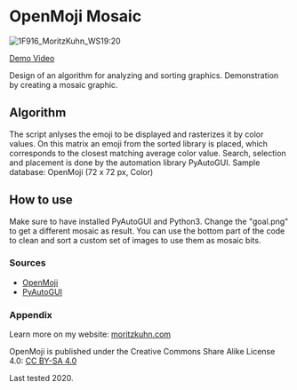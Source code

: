 # OpenMoji Mosaic

![1F916_MoritzKuhn_WS19:20](https://github.com/rgba1111/openmoji-mosaic/assets/103372269/24edd64f-d6fd-4425-be1a-d1334e5b99bc)

[Demo Video](https://vimeo.com/452873113)

Design of an algorithm for analyzing and sorting graphics.
Demonstration by creating a mosaic graphic.

## Algorithm
The script anlyses the emoji to be displayed and rasterizes it by color values. On this matrix an emoji from the sorted library is placed, which corresponds to the closest matching average color value. Search, selection and placement is done by the automation library PyAutoGUI.
Sample database: OpenMoji (72 x 72 px, Color)

## How to use
Make sure to have installed PyAutoGUI and Python3. 
Change the "goal.png" to get a different mosaic as result.
You can use the bottom part of the code to clean and sort a custom set of images to use them as mosaic bits.

### Sources
* [OpenMoji](https://openmoji.org/)
* [PyAutoGUI](https://pyautogui.readthedocs.io/en/latest/)

### Appendix
Learn more on my website: [moritzkuhn.com](https://moritzkuhn.com/projects/OpenMoji-py)

OpenMoji is published under the Creative Commons Share Alike License 4.0: [CC BY-SA 4.0](https://creativecommons.org/licenses/by-sa/4.0/#)

Last tested 2020.
